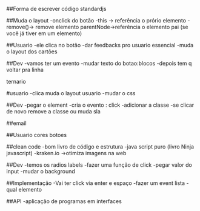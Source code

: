 ##Forma de escrever código
standardjs

##Muda o layout 
-onclick do botão
-this -> referência o prório elemento
-remove()-> remove elemento
parentNode->referência o elemento pai (se você já tiver em um elemento)


##Usuario
-ele clica no botão
-dar feedbacks pro usuario essencial
-muda o layout dos cartões

##Dev
-vamos ter um evento 
-mudar texto do botao:blocos
-depois tem q voltar pra linha

ternario

#usuario
-clica
muda o layout
usuario 
-mudar o css

##Dev
-pegar o element
-cria o evento : click
-adicionar a classe
-se clicar de novo remove a classe ou muda sla

##email

##Usuario
 cores botoes

##clean code
-bom livro de código e estrutura 
-java script puro (livro Ninja javascript)
-kraken.io ->otimiza imagens na web

##Dev
-temos os radios labels
-fazer uma função de click
-pegar valor do input
-mudar o background

##Implementação
-Vai ter click via enter e espaço
-fazer um event lista
-qual elemento

##API
-aplicação de programas em interfaces













